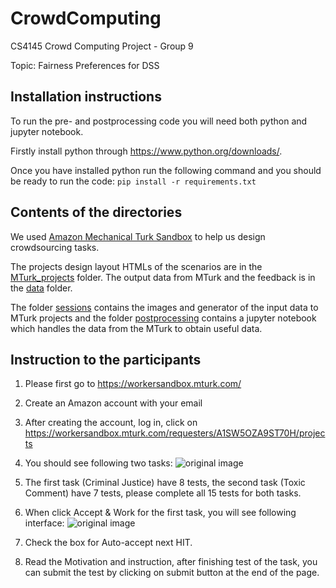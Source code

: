 # CrowdComputing
CS4145 Crowd Computing Project - Group 9 

Topic: Fairness Preferences for DSS

## Installation instructions
To run the pre- and postprocessing code you will need both python and jupyter notebook.

Firstly install python through https://www.python.org/downloads/.

Once you have installed python run the following command and you should be ready to run the code:
```pip install -r requirements.txt```
	
## Contents of the directories
We used [Amazon Mechanical Turk Sandbox](https://workersandbox.mturk.com/) to help us design crowdsourcing tasks. 

The projects design layout HTMLs of the scenarios are in the [MTurk_projects](https://github.com/SunweiWang/CrowdComputing/tree/master/MTurk_projects) folder. The output data from MTurk and the feedback is in the [data](https://github.com/SunweiWang/CrowdComputing/tree/master/data) folder.

The folder [sessions](https://github.com/SunweiWang/CrowdComputing/tree/master/sessions) contains the images and generator of the input data to MTurk projects and the folder [postprocessing](https://github.com/SunweiWang/CrowdComputing/tree/master/postprocessing) contains
a jupyter notebook which handles the data from the MTurk to obtain useful data. 

## Instruction to the participants

1. Please first go to https://workersandbox.mturk.com/
2. Create an Amazon account with your email
3. After creating the account, log in, click on  https://workersandbox.mturk.com/requesters/A1SW5OZA9ST70H/projects
4. You should see following two tasks:
![original image](https://cdn.mathpix.com/snip/images/eyrt66IZ3pQvby6lEw24HVT8WletcCjMe0H9OdfahNw.original.fullsize.png)

5. The first task (Criminal Justice) have 8 tests, the second task (Toxic Comment) have 7 tests, please complete all 15 tests for both tasks.
6. When click Accept & Work for the first task, you will see following interface:
![original image](https://cdn.mathpix.com/snip/images/8KS6yX6MfYQHAiuXJphmC-U2g-_6cFVI_Xlt4xvKZKk.original.fullsize.png)

7. Check the box for Auto-accept next HIT.
8. Read the Motivation and instruction, after finishing test of the task, you can submit the test by clicking on submit button at the end of the page. 

